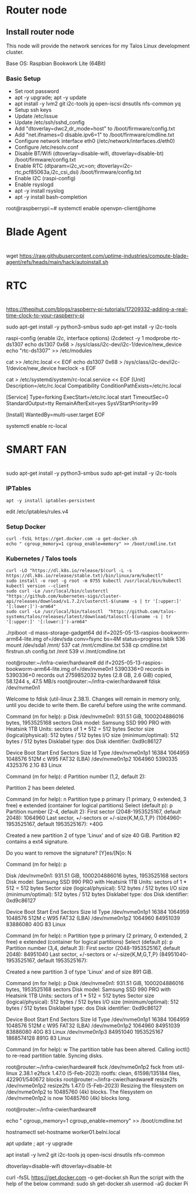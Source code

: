 # Router node

## Install router node

This node will provide the network services for my Talos Linux development cluster.

Base OS: Raspbian Bookwork Lite (64Bit)

### Basic Setup

- Set root password
- apt -y upgrade; apt -y update
- apt install -y lvm2 git i2c-tools jq open-iscsi dnsutils nfs-common yq
- Setup ssh keys
- Update /etc/issue
- Update /etc/ssh/sshd_config
- Add "dtoverlay=dwc2,dr_mode=host" to /boot/firmware/config.txt
- Add "net.ifnames=0 disable.ipv6=1" to /boot/firmware/cmdline.txt
- Configure network interface eth0 (/etc/network/interfaces.d/eth0)
- Configure /etc/resolv.conf
- Disable BT/Wifi (dtoverlay=disable-wifi, dtoverlay=disable-bt) /boot/firmware/config.txt
- Enable RTC (dtparam=i2c_vc=on; dtoverlay=i2c-rtc,pcf85063a,i2c_csi_dsi) /boot/firmware/config.txt
- Enable I2C (raspi-config)
- Enable rsyslogd
- apt -y install rsyslog
- apt -y install bash-completion

root@raspberrypi:~# systemctl enable openvpn-client@home

### 
#
# Blade Agent
#

wget https://raw.githubusercontent.com/uptime-industries/compute-blade-agent/refs/heads/main/hack/autoinstall.sh


#
# RTC
#
https://thepihut.com/blogs/raspberry-pi-tutorials/17209332-adding-a-real-time-clock-to-your-raspberry-pi

sudo apt-get install -y python3-smbus
sudo apt-get install -y i2c-tools

raspi-config (enable i2c, interface options)
i2cdetect -y 1
modprobe rtc-ds1307
echo ds1307 0x68 > /sys/class/i2c-dev/i2c-1/device/new_device
echo "rtc-ds1307" >>  /etc/modules


cat >> /etc/rc.local << EOF
echo ds1307 0x68 > /sys/class/i2c-dev/i2c-1/device/new_device
hwclock -s
EOF

cat > /etc/systemd/system/rc-local.service << EOF
[Unit]
 Description=/etc/rc.local Compatibility
 ConditionPathExists=/etc/rc.local

[Service]
 Type=forking
 ExecStart=/etc/rc.local start
 TimeoutSec=0
 StandardOutput=tty
 RemainAfterExit=yes
 SysVStartPriority=99

[Install]
 WantedBy=multi-user.target
EOF

systemctl enable rc-local

#
# SMART FAN
#

sudo apt-get install -y python3-smbus
sudo apt-get install -y i2c-tools


### IPTables
```
apt -y install iptables-persistent
````
edit /etc/iptables/rules.v4

### Setup Docker
```
curl -fsSL https://get.docker.com -o get-docker.sh
echo " cgroup_memory=1 cgroup_enable=memory" >> /boot/cmdline.txt

```
### Kubernetes / Talos tools
```
curl -LO "https://dl.k8s.io/release/$(curl -L -s https://dl.k8s.io/release/stable.txt)/bin/linux/arm/kubectl"
sudo install -o root -g root -m 0755 kubectl /usr/local/bin/kubectl
kubectl version --client
sudo curl -Lo /usr/local/bin/clusterctl   "https://github.com/kubernetes-sigs/cluster-api/releases/download/v1.7.2/clusterctl-$(uname -s | tr '[:upper:]' '[:lower:]')-arm64"
sudo curl -Lo /usr/local/bin/talosctl  "https://github.com/talos-systems/talos/releases/latest/download/talosctl-$(uname -s | tr '[:upper:]' '[:lower:]')-arm64"
```






./rpiboot -d mass-storage-gadget64
dd if=2025-05-13-raspios-bookworm-arm64-lite.img of=/dev/sda   conv=fsync bs=4M status=progress
lsblk
  536  mount /dev/sda1 /mnt/
  537  cat /mnt/cmdline.txt
  538  cp cmdline.txt firstrun.sh config.txt /mnt
  539  vi /mnt/cmdline.txt


root@router:~/infra-cwier/hardware# dd if=2025-05-13-raspios-bookworm-arm64-lite.img of=/dev/nvme0n1
5390336+0 records in
5390336+0 records out
2759852032 bytes (2.8 GB, 2.6 GiB) copied, 58.1244 s, 47.5 MB/s
root@router:~/infra-cwier/hardware# fdisk /dev/nvme0n1

Welcome to fdisk (util-linux 2.38.1).
Changes will remain in memory only, until you decide to write them.
Be careful before using the write command.


Command (m for help): p
Disk /dev/nvme0n1: 931.51 GiB, 1000204886016 bytes, 1953525168 sectors
Disk model: Samsung SSD 990 PRO with Heatsink 1TB
Units: sectors of 1 * 512 = 512 bytes
Sector size (logical/physical): 512 bytes / 512 bytes
I/O size (minimum/optimal): 512 bytes / 512 bytes
Disklabel type: dos
Disk identifier: 0xd9c86127

Device         Boot   Start     End Sectors  Size Id Type
/dev/nvme0n1p1        16384 1064959 1048576  512M  c W95 FAT32 (LBA)
/dev/nvme0n1p2      1064960 5390335 4325376  2.1G 83 Linux

Command (m for help): d
Partition number (1,2, default 2):

Partition 2 has been deleted.

Command (m for help): n
Partition type
   p   primary (1 primary, 0 extended, 3 free)
   e   extended (container for logical partitions)
Select (default p): p
Partition number (2-4, default 2):
First sector (2048-1953525167, default 2048): 1064960
Last sector, +/-sectors or +/-size{K,M,G,T,P} (1064960-1953525167, default 1953525167): +40G

Created a new partition 2 of type 'Linux' and of size 40 GiB.
Partition #2 contains a ext4 signature.

Do you want to remove the signature? [Y]es/[N]o: N

Command (m for help): p

Disk /dev/nvme0n1: 931.51 GiB, 1000204886016 bytes, 1953525168 sectors
Disk model: Samsung SSD 990 PRO with Heatsink 1TB
Units: sectors of 1 * 512 = 512 bytes
Sector size (logical/physical): 512 bytes / 512 bytes
I/O size (minimum/optimal): 512 bytes / 512 bytes
Disklabel type: dos
Disk identifier: 0xd9c86127

Device         Boot   Start      End  Sectors  Size Id Type
/dev/nvme0n1p1        16384  1064959  1048576  512M  c W95 FAT32 (LBA)
/dev/nvme0n1p2      1064960 84951039 83886080   40G 83 Linux

Command (m for help): n
Partition type
   p   primary (2 primary, 0 extended, 2 free)
   e   extended (container for logical partitions)
Select (default p): p
Partition number (3,4, default 3):
First sector (2048-1953525167, default 2048): 84951040
Last sector, +/-sectors or +/-size{K,M,G,T,P} (84951040-1953525167, default 1953525167):

Created a new partition 3 of type 'Linux' and of size 891 GiB.

Command (m for help): p
Disk /dev/nvme0n1: 931.51 GiB, 1000204886016 bytes, 1953525168 sectors
Disk model: Samsung SSD 990 PRO with Heatsink 1TB
Units: sectors of 1 * 512 = 512 bytes
Sector size (logical/physical): 512 bytes / 512 bytes
I/O size (minimum/optimal): 512 bytes / 512 bytes
Disklabel type: dos
Disk identifier: 0xd9c86127

Device         Boot    Start        End    Sectors  Size Id Type
/dev/nvme0n1p1         16384    1064959    1048576  512M  c W95 FAT32 (LBA)
/dev/nvme0n1p2       1064960   84951039   83886080   40G 83 Linux
/dev/nvme0n1p3      84951040 1953525167 1868574128  891G 83 Linux

Command (m for help): w
The partition table has been altered.
Calling ioctl() to re-read partition table.
Syncing disks.

root@router:~/infra-cwier/hardware# fsck /dev/nvme0n1p2
fsck from util-linux 2.38.1
e2fsck 1.47.0 (5-Feb-2023)
rootfs: clean, 61598/135184 files, 422901/540672 blocks
root@router:~/infra-cwier/hardware# resize2fs /dev/nvme0n1p2
resize2fs 1.47.0 (5-Feb-2023)
Resizing the filesystem on /dev/nvme0n1p2 to 10485760 (4k) blocks.
The filesystem on /dev/nvme0n1p2 is now 10485760 (4k) blocks long.

root@router:~/infra-cwier/hardware#



echo " cgroup_memory=1 cgroup_enable=memory" >> /boot/cmdline.txt

hostnamectl set-hostname worker01.belni.local
 
apt update ; apt -y upgrade
 
apt install -y lvm2 git i2c-tools jq open-iscsi dnsutils nfs-common

dtoverlay=disable-wifi
dtoverlay=disable-bt 

curl -fsSL https://get.docker.com -o get-docker.sh
Run the script with the help of the below command:
sudo sh get-docker.sh
usermod -aG docker Pi

